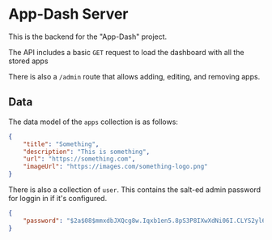 # App-Dash Server
This is the backend for the "App-Dash" project.

The API includes a basic `GET` request to load the dashboard with all the stored apps

There is also a `/admin` route that allows adding, editing, and removing apps.


## Data
The data model of the `apps` collection is as follows:

```json
{
    "title": "Something",
    "description": "This is something",
    "url": "https://something.com",
    "imageUrl": "https://images.com/something-logo.png"
}
```

There is also a collection of `user`. This contains the salt-ed admin password for loggin in if it's configured.

```json
{
    "password": "$2a$08$mmxdbJXQcg8w.Iqxb1en5.8pS3P8IXwXdNi06I.CLYS2yl6AJlqhi"
}
```
